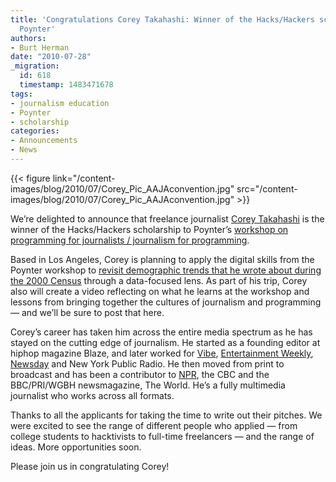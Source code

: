 ```yaml
---
title: 'Congratulations Corey Takahashi: Winner of the Hacks/Hackers scholarship to
  Poynter'
authors:
- Burt Herman
date: "2010-07-28"
_migration:
  id: 618
  timestamp: 1483471678
tags:
- journalism education
- Poynter
- scholarship
categories:
- Announcements
- News
---
```


{{< figure link="/content-images/blog/2010/07/Corey\_Pic\_AAJAconvention.jpg" src="/content-images/blog/2010/07/Corey\_Pic\_AAJAconvention.jpg" >}}

We&#8217;re delighted to announce that freelance journalist [Corey Takahashi][1] is the winner of the Hacks/Hackers scholarship to Poynter&#8217;s [workshop on programming for journalists / journalism for programming][2].

Based in Los Angeles, Corey is planning to apply the digital skills from the Poynter workshop to [revisit demographic trends that he wrote about during the 2000 Census][3] through a data-focused lens. As part of his trip, Corey also will create a video reflecting on what he learns at the workshop and lessons from bringing together the cultures of journalism and programming &#8212; and we&#8217;ll be sure to post that here.

Corey&#8217;s career has taken him across the entire media spectrum as he has stayed on the cutting edge of journalism. He started as a founding editor at hiphop magazine Blaze, and later worked for [Vibe][4], [Entertainment Weekly][5], [Newsday][6] and New York Public Radio. He then moved from print to broadcast and has been a contributor to [NPR][7], the CBC and the BBC/PRI/WGBH newsmagazine, The World. He&#8217;s a fully multimedia journalist who works across all formats.

Thanks to all the applicants for taking the time to write out their pitches. We were excited to see the range of different people who applied — from college students to hacktivists to full-time freelancers &#8212; and the range of ideas. More opportunities soon.

Please join us in congratulating Corey!

 [1]: http://coreytakahashi.com
 [2]: http://www.poynter.org/seminar/seminar.asp?id=5242&catid=149
 [3]: http://www.nytimes.com/2001/04/08/weekinreview/ideas-trends-selling-to-gen-y-a-far-cry-from-betty-crocker.html
 [4]: http://www.vibe.com/
 [5]: http://www.ew.com/ew/
 [6]: http://newsday.com
 [7]: http://www.npr.org